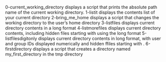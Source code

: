 0-current_working_directory displays a script that prints the absolute path name of the current working directory.
1-listit displays the contents list of your current directory
2-bring_me_home displays a script that changes the working directory to the user’s home directory
3-listfiles displays current directory contents in a long format
4-listmorefiles displays current directory contents, including hidden files starting with using the long format
5-listfilesdigitonly displays current directory contents in long format, with user and group IDs displayed numerically and hidden ffiles starting with .
6-firstdirectory displays a script that creates a directory named my_first_directory in the tmp directory
